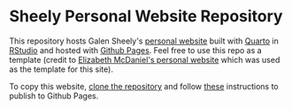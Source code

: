 # Sheely Personal Website Repository

This repository hosts Galen Sheely's [personal website](https://gms3fp.github.io/sheely_site/) built with [Quarto](https://quarto.org/) in [RStudio](https://posit.co/products/open-source/rstudio/) and hosted with [Github Pages](https://pages.github.com/). Feel free to use this repo as a template (credit to [Elizabeth McDaniel's personal website](elizabethmcd.github.io) which was used as the template for this site).

To copy this website, [clone the repository](https://jtr13.github.io/cc21/collaborating-on-rstudio-with-github.html#cloning-a-repository-set-up-by-someone-else) and follow [these](https://quarto.org/docs/publishing/github-pages.html) instructions to publish to Github Pages.
